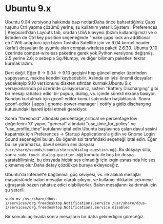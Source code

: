 # Ubuntu 9.x

Ubuntu 9.04 versiyonu hakkında bazı notlar:Daha önce bahsettiğimiz
Çaps tuşunu Ctrl yapma çözümü yerine, şu kullanım yeterli: System |
Preferences | Keyboard'dan Layouts tab, oradan USA klavyesi (bizim
kullandığımız) ve o listeden de Ctrl key position seçeneğinde "make
çaps lock an additional ctrl".Wifi adaptoru için bizim Toshiba
Satellite için ve 9.04 kernel header (kafa!) dosyaları ile uyumlu olan
compat-wireless paketi 2.6.33. Ubuntu 9.10 üzerinde compat-wireless
paketine gerek yok.Python versiyonu değişmiş, 2.5 yerine 2.6; o
sebeple Sçı/Numpy, ve diğer bilimum paketleri tekrar kurmak
lazım.

Dert değil. Eğer 8 -> 9.04 -> 9.10 geçişini hep güncellemeler
üzerinden yaptıysanız, makina kendini kaybedebilir. Aslında en iyisi
önemli dosyaları yedekleyip 9.10 versionunu diskten sıfırdan
kurmak.Ubuntu 9.x versiyonlarında pil üzerinde çalışıyorsanız, sistem
"Battery Dischargıng" gibi bir mesajı rahatsız edici bir popup,
dialog, vs. içinde sürekli ekrana basıyor. Bundan kurtulmak için
gconf-editör komut satırından başlatılacak. Sonra gconf-editör | apps
| gnome-power-manager | notify'a gidip dischargıng kutusundaki işareti
iptal etmek gerekiyor.

Sonra "threshold" altındaki percentage_critical ve percentage low
değerlerini '0' yapın, "general" altındaki "use_time_for_policy" ve
"use_profile_time" kutularını iptal edin.Ubuntu başlayınca çalan davul
sesini kapatmak için Preferences -> Startup Applications'a gidin ve
Gnome Login Sound seçeneğini bulun. Bu öğenin sol tarafındaki seçeneği
iptal edin. Eğer bu ise yaramazsa, davul sesinin ses dosyası
`/usr/share/sounds/ubuntu/stereo/dialog-question.oğğ`. Bu dosyayı
silip, sonra `sudo touch dialog-question.oğğ` komutu ile boş bir dosya
yaratabilirsiniz, bu dosyada hiçbir ses olmadığı için login esnasında
hiç ses çıkmamış olur.Daha detay çözdükçe buraya ekleyeceğiz.

Ubuntu'da Internet'e bağlanma, güç seviyesi, vs. ile alakalı mesajlar
masaüstünde balon mesajlar olarak çıkıyor, ve kullanıcı dikkatini
çekmeye uğraşarak bazen rahatsız edici olabiliyorlar. Balon
mesajlarını kaldırmak için şu yeterli:

```
sudo mv /usr/share/dbus-1/services/org.freedesktop.Notifications.service /usr/share/dbus-1/services/org.freedesktop.Notifications.service.disabled
```

Bir sonraki açılmada sonra mesajların bir daha gelmediğini göreceğiz.


